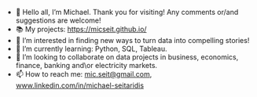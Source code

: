 - 👋 Hello all, I’m Michael. Thank you for visiting! Any comments or/and suggestions are welcome!
- 📚 My projects: https://micseit.github.io/
- 👀 I’m interested in finding new ways to turn data into compelling stories!
- 🌱 I’m currently learning: Python, SQL, Tableau.
- 💞️ I’m looking to collaborate on data projects in business, economics, finance, banking and\or electricity markets.
- 📫 How to reach me: mic.seit@gmail.com,  www.linkedin.com/in/michael-seitaridis

<!---
MicSeit/MicSeit is a ✨ special ✨ repository because its `README.md` (this file) appears on your GitHub profile.
You can click the Preview link to take a look at your changes.
--->
